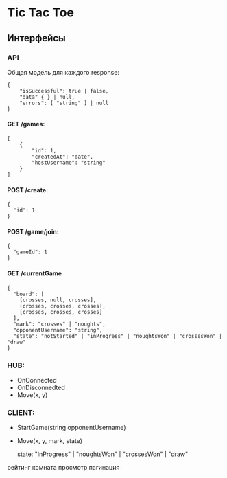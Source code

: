 # Tic Tac Toe

## Интерфейсы

### API
    
Общая модель для каждого response:

```
{
    "isSuccessful": true | false,
    "data" { } | null,
    "errors": [ "string" ] | null
}
```


#### GET /games:

```
[
    {
        "id": 1,
        "createdAt": "date",
        "hostUsername": "string"
    }
]
```

#### POST /create:

```
{
  "id": 1
}
```

#### POST /game/join:
 
```
{
  "gameId": 1
}
```

#### GET /currentGame

```
{
  "board": [
    [crosses, null, crosses],
    [crosses, crosses, crosses],
    [crosses, crosses, crosses]
  ],
  "mark": "crosses" | "noughts",
  "opponentUsername": "string",
  "state": "notStarted" | "inProgress" | "noughtsWon" | "crossesWon" | "draw"
}
```

### HUB:

- OnConnected
- OnDisconnedted
- Move(x, y)

### CLIENT:

- StartGame(string opponentUsername)
- Move(x, y, mark, state)
  
  state: "InProgress" | "noughtsWon" | "crossesWon" | "draw"

рейтинг 
комната 
просмотр 
пагинация
